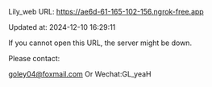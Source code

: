 Lily_web URL: https://ae6d-61-165-102-156.ngrok-free.app

Updated at: 2024-12-10 16:29:11

If you cannot open this URL, the server might be down.

Please contact: 

goley04@foxmail.com Or Wechat:GL_yeaH